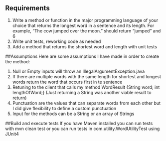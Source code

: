 ## Requirements
1. Write a method or function in the major programming language of your choice that returns the longest word in a sentence and its length. For example, “The cow jumped over the moon.” should return “jumped” and 6
2. Write unit tests, reworking code as needed
3. Add a method that returns the shortest word and length with unit tests

##Assumptions
Here are some assumptions I have made in order to create the method:

1. Null or Empty inputs will throw an IllegalArgumentException.java
2. If there are multiple words with the same length for shortest and longest words return the word that occurs first in te sentence
3. Retuning to the client that calls my method WordResult {String word; int lengthOfWord;} (Just returning a String was another viable result to return)
4. Punctuation are the values that can separate words from each other but I did give flexibility to define a custom punctuation
5. Input for the methods can be a String or an array of Strings

##Build and execute tests
If you have Maven installed you can run tests with mvn clean test or you can run tests in com.utility.WordUtilityTest using JUnit4



